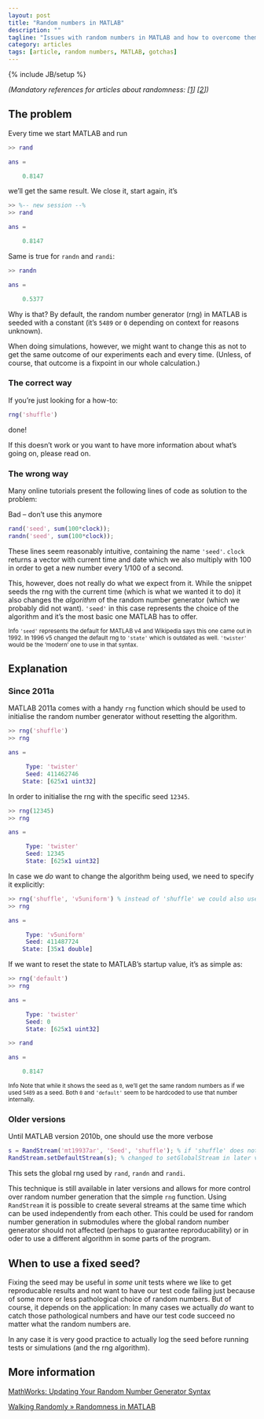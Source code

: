 ```yaml
---
layout: post
title: "Random numbers in MATLAB"
description: ""
tagline: "Issues with random numbers in MATLAB and how to overcome them"
category: articles
tags: [article, random numbers, MATLAB, gotchas]
---
```

{% include JB/setup %}

*(Mandatory references for articles about randomness: [[1](http://dilbert.com/strips/comic/2001-10-25/)] [[2](http://xkcd.com/221/)])*

## The problem

Every time we start MATLAB and run

```matlab
>> rand

ans =

    0.8147
```

we’ll get the same result. We close it, start again, it’s

```matlab
>> %-- new session --%
>> rand

ans =

    0.8147
```

Same is true for `randn` and `randi`:

```matlab
>> randn

ans =

    0.5377
```


Why is that? By default, the random number generator (rng) in MATLAB is seeded with a constant (it’s `5489` or `0` depending on context for reasons unknown).

When doing simulations, however, we might want to change this as not to get the same outcome of our experiments each and every time. (Unless, of course, that outcome is a fixpoint in our whole calculation.)

### The correct way

If you’re just looking for a how-to:

```matlab
rng('shuffle')
```

done!

If this doesn’t work or you want to have more information about what’s going on, please read on.

### The wrong way

Many online tutorials present the following lines of code as solution to the problem:

<span class="label label-important">Bad – don’t use this anymore</span>

```matlab
rand('seed', sum(100*clock));
randn('seed', sum(100*clock));
```

These lines seem reasonably intuitive, containing the name `'seed'`. `clock` returns a vector with current time and date which we also multiply with 100 in order to get a new number every 1/100 of a second.

This, however, does not really do what we expect from it. While the snippet seeds the rng with the current time (which is what we wanted it to do) it also changes the *algorithm* of the random number generator (which we probably did not want). `'seed'` in this case represents the choice of the algorithm and it’s the most basic one MATLAB has to offer.

<small><span class="label label-info">Info</span> `'seed'` represents the default for MATLAB v4 and Wikipedia says this one came out in 1992. In 1996 v5 changed the default rng to `'state'` which is outdated as well. `'twister'` would be the ‘modern’ one to use in that syntax.</small>


## Explanation

### Since 2011a

MATLAB 2011a comes with a handy `rng` function which should be used to initialise the random number generator without resetting the algorithm.

```matlab
>> rng('shuffle')
>> rng

ans = 

     Type: 'twister'
     Seed: 411462746
    State: [625x1 uint32]
```

In order to initialise the rng with the specific seed `12345`.

```matlab
>> rng(12345)
>> rng

ans = 

     Type: 'twister'
     Seed: 12345
     State: [625x1 uint32]
```

In case we *do* want to change the algorithm being used, we need to specify it explicitly:

```matlab
>> rng('shuffle', 'v5uniform') % instead of 'shuffle' we could also use an integer seed
>> rng

ans = 

     Type: 'v5uniform'
     Seed: 411487724
    State: [35x1 double]
```

If we want to reset the state to MATLAB’s startup value, it’s as simple as:

```matlab
>> rng('default')
>> rng

ans = 

     Type: 'twister'
     Seed: 0
     State: [625x1 uint32]

>> rand

ans =

    0.8147
```

<small><span class="label label-info">Info</span> Note that while it shows the seed as `0`, we’ll get the same random numbers as if we used `5489` as a seed. Both `0` and `'default'` seem to be hardcoded to use that number internally.</small>


### Older versions

Until MATLAB version 2010b, one should use the more verbose

```matlab
s = RandStream('mt19937ar', 'Seed', 'shuffle'); % if 'shuffle' does not work, use the old sum(100*clock)
RandStream.setDefaultStream(s); % changed to setGlobalStream in later versions
```

This sets the global rng used by `rand`, `randn` and `randi`.

This technique is still available in later versions and allows for more control over random number generation that the simple `rng` function. Using `RandStream` it is possible to create several streams at the same time which can be used independently from each other. This could be used for random number generation in submodules where the global random number generator should not affected (perhaps to guarantee reproducability) or in oder to use a different algorithm in some parts of the program.

## When to use a fixed seed?

Fixing the seed may be useful in *some* unit tests where we like to get reproducable results and not want to have our test code failing just because of some more or less pathological choice of random numbers. But of course, it depends on the application: In many cases we actually *do* want to catch those pathological numbers and have our test code succeed no matter what the random numbers are.

In any case it is very good practice to actually log the seed before running tests or simulations (and the rng algorithm).

## More information

[MathWorks: Updating Your Random Number Generator Syntax](http://www.mathworks.de/help/matlab/math/updating-your-random-number-generator-syntax.html)

[Walking Randomly » Randomness in MATLAB](http://www.walkingrandomly.com/?p=2945)

